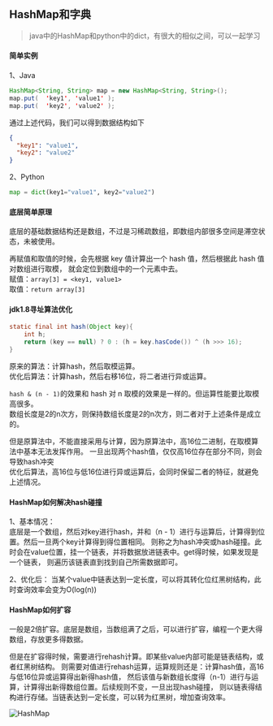 <!--
https://ae01.alicdn.com/kf/H413f0f5efa724ffe8ae7f450778a07448.png
数据结构|java
HashMap和字典
java中的HashMap和python中的dict，有很大的相似之间，可以一起学习
java中的HashMap和python中的dict，有很大的相似之间，可以一起学习
-->

## HashMap和字典

> java中的HashMap和python中的dict，有很大的相似之间，可以一起学习

#### 简单实例
1、Java  
```java
HashMap<String, String> map = new HashMap<String, String>();
map.put(  'key1', 'value1' );
map.put(  'key2', 'value2' );
```
通过上述代码，我们可以得到数据结构如下
```json
{
  "key1": "value1",
  "key2": "value2"
}
```

2、Python  
```python
map = dict(key1="value1", key2="value2")
```

#### 底层简单原理
底层的基础数据结构还是数组，不过是习稀疏数组，即数组内部很多空间是滞空状态，未被使用。

再赋值和取值的时候，会先根据 key 值计算出一个 hash 值，然后根据此 hash 值对数组进行取模，
就会定位到数组中的一个元素中去。  
赋值：`array[3] = <key1, value1>`  
取值：`return array[3]`

#### jdk1.8寻址算法优化
```java
static final int hash(Object key){
    int h;
    return (key == null) ? 0 : (h = key.hasCode()) ^ (h >>> 16);
}
```
原来的算法：计算hash，然后取模运算。  
优化后算法：计算hash，然后右移16位，将二者进行异或运算。  

`hash & (n - 1)`的效果和 hash 对 n 取模的效果是一样的。但运算性能要比取模高很多。  
数组长度是2的n次方，则保持数组长度是2的n次方，则二者对于上述条件是成立的。

但是原算法中，不能直接采用与计算，因为原算法中，高16位二进制，在取模算法中基本无法发挥作用。
一旦出现两个hash值，仅仅高16位存在部分不同，则会导致hash冲突  
优化后算法，高16位与低16位进行异或运算后，会同时保留二者的特征，就避免上述情况。

#### HashMap如何解决hash碰撞
1、基本情况：  
底层是一个数组，然后对key进行hash，并和（n - 1）进行与运算后，计算得到位置。然后一旦两个key计算得到得位置相同。
则称之为hash冲突或hash碰撞。此时会在value位置，挂一个链表，并将数据放进链表中。get得时候，如果发现是一个链表，
则遍历该链表直到找到自己所需数据即可。

2、优化后：
当某个value中链表达到一定长度，可以将其转化位红黑树结构，此时查询效率会变为O(log(n))

#### HashMap如何扩容
一般是2倍扩容。底层是数组，当数组满了之后，可以进行扩容，编程一个更大得数组，存放更多得数据。  

但是在扩容得时候，需要进行rehash计算。即某些value内部可能是链表结构，或者红黑树结构。
则需要对值进行rehash运算，运算规则还是：计算hash值，高16与低16位异或运算得出新得hash值，
然后该值与新数组长度得（n-1）进行与运算，计算得出新得数组位置。后续规则不变，一旦出现hash碰撞，
则以链表得结构进行存储。当链表达到一定长度，可以转为红黑树，增加查询效率。

![HashMap](https://ae01.alicdn.com/kf/Hf840473fc8f44ae39b03c7b1d16c9dafN.png)